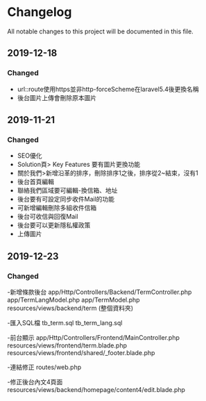 # Changelog

All notable changes to this project will be documented in this file.


## 2019-12-18

### Changed
- url::route使用https並非http-forceScheme在laravel5.4後更換名稱
- 後台圖片上傳會刪除原本圖片

## 2019-11-21

### Changed

- SEO優化
- Solution頁> Key Features 要有圖片更換功能
- 關於我們>新增沿革的排序，刪除排序1之後，排序從2~結束，沒有1
- 後台首頁編輯
- 聯絡我們區域要可編輯-換信箱、地址
- 後台要有可設定同步收件Mail的功能
- 可新增編輯刪除多組收件信箱
- 後台可收信與回復Mail
- 後台要可以更新隱私權政策
- 上傳圖片

## 2019-12-23

### Changed

-新增條款後台
app/Http/Controllers/Backend/TermController.php
app/TermLangModel.php
app/TermModel.php
resources/views/backend/term  (整個資料夾)

-匯入SQL檔
tb_term.sql
tb_term_lang.sql

-前台顯示
app/Http/Controllers/Frontend/MainController.php
resources/views/frontend/term.blade.php
resources/views/frontend/shared/_footer.blade.php

-連結修正
routes/web.php

-修正後台內文4頁面
resources/views/backend/homepage/content4/edit.blade.php
